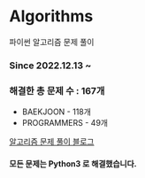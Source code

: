 # Algorithms
파이썬 알고리즘 문제 풀이
### Since 2022.12.13 ~
### 해결한 총 문제 수 : 167개
- BAEKJOON - 118개
- PROGRAMMERS - 49개

[알고리즘 문제 풀이 블로그](https://monzheld.tistory.com/category/%E2%8C%A8%EF%B8%8F%20Algorithms)
#### 모든 문제는 Python3 로 해결했습니다.
